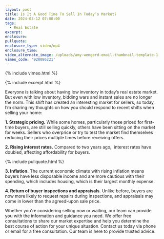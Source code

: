 ```yaml
---
layout: post
title: Is It A Good Time To Sell In Today’s Market?
date: 2024-03-12 07:00:00
tags:
  - Real Estate
excerpt:
enclosure:
pullquote:
enclosure_type: video/mp4
enclosure_time:
video_alternate_image: /uploads/amy-wengerd-email-thumbnail-template-1-2.jpg
vimeo_code: '920086221'
---
```

{% include vimeo.html %}

{% include excerpt.html %}

Everyone is talking about having low inventory in today’s real estate market. But even with low inventory, bidding wars and instant sales are no longer the norm. This shift has created an interesting market for sellers, so today, I’m sharing my thoughts on how you should respond to recent shifts when selling your home:&nbsp;

**1\. Strategic pricing.** While some homes, particularly those priced for first-time buyers, are still selling quickly, others have been sitting on the market for weeks. Sellers who overprice or try to test the market find themselves reducing their prices multiple times before receiving offers.

**2\. Rising interest rates.** Compared to two years ago,&nbsp; interest rates have doubled, affecting affordability for buyers.

{% include pullquote.html %}

**3\. Inflation.** The current economic climate with rising inflation means buyers have less disposable income and are more cautious with their spending, which includes housing, which is their largest monthly expense.

**4\. Return of buyer inspections and appraisals.** Unlike before, buyers are now more likely to request repairs during inspections, and appraisals may come in lower than the agreed-upon sale price.

Whether you're considering selling now or waiting, our team can provide you with the information and guidance you need. We offer free consultations to share our market expertise and help you determine the best course of action for your unique situation. Contact us today via phone or email for a free consultation. Our team is here to provide trusted advice.<br>